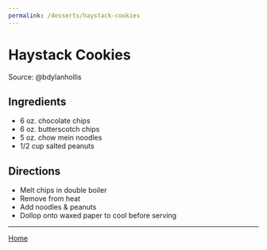```yaml
---
permalink: /desserts/haystack-cookies
---
```

# Haystack Cookies

Source: @bdylanhollis

## Ingredients

- 6 oz. chocolate chips
- 6 oz. butterscotch chips
- 5 oz. chow mein noodles
- 1/2 cup salted peanuts

## Directions

- Melt chips in double boiler
- Remove from heat  
- Add noodles & peanuts
- Dollop onto waxed paper to cool before serving

---

[Home](https://thomasjbarrett82.github.io)
